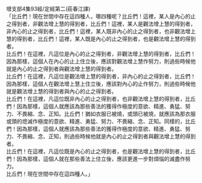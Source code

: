 增支部4集93經/定經第二(莊春江譯)  
「比丘們！現在世間中存在這四種人，哪四種呢？比丘們！這裡，某人是內心的止之得到者，非觀法增上慧的得到者，比丘們！這裡，某人是觀法增上慧的得到者，非內心的止之得到者，比丘們！這裡，某人既非內心的止之得到者，也非觀法增上慧的得到者，比丘們！這裡，某人既是內心的止之得到者，也是觀法增上慧的得到者。  
比丘們！在這裡，凡這位是內心的止之得到者，非觀法增上慧的得到者，比丘們！因為那樣，這個人在內心的止上住立後，應該對觀法增上慧作努力，則過些時候他就是內心的止之得到者與觀法增上慧的得到者。  
比丘們！在這裡，凡這位是觀法增上慧的得到者，非內心的止之得到者，比丘們！因為那樣，這個人在觀法增上慧上住立後，應該對內心的止作努力，則過些時候他就是觀法增上慧的得到者與內心的止之得到者。  
比丘們！在這裡，凡這位既非內心的止之得到者，也非觀法增上慧的得到者，比丘們！因為那樣，這個人就應該為那些善法的獲得作極度的意欲、精進、勇猛、努力、不畏縮、念、正知。比丘們！猶如衣服已被燒，或頭已被燒，就應該為那衣服或頭的熄滅作極度的意欲、精進、勇猛、努力、不畏縮、念、正知。同樣的，比丘們！因為那樣，這個人就應該為那些善法的獲得作極度的意欲、精進、勇猛、努力、不畏縮、念、正知，則過些時候他就是內心的止之得到者與觀法增上慧的得到者。  
比丘們！在這裡，凡這位既是內心的止之得到者，也是觀法增上慧的得到者，比丘們！因為那樣，這個人就在那些善法上住立後，應該更進一步對煩惱的滅盡作努力。  
比丘們！現在世間中存在這四種人。」  
  
  
